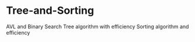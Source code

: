 # Tree-and-Sorting
AVL and Binary Search Tree algorithm with efficiency
Sorting algorithm and efficiency
